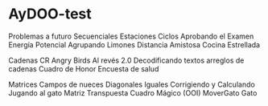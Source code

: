# AyDOO-test
Problemas a futuro
Secuenciales
    Estaciones
Ciclos
    Aprobando el Examen
    Energía Potencial
    Agrupando Limones
    Distancia Amistosa
    Cocina Estrellada

 Cadenas
    CR Angry Birds
    Al revés 2.0
    Decodificando textos
arreglos de cadenas
    Cuadro de Honor
    Encuesta de salud

Matrices
Campos de nueces
Diagonales Iguales 
Corrigiendo y Calculando 
Jugando al gato
Matriz Transpuesta
Cuadro Mágico (OOI)
MoverGato
Gato

